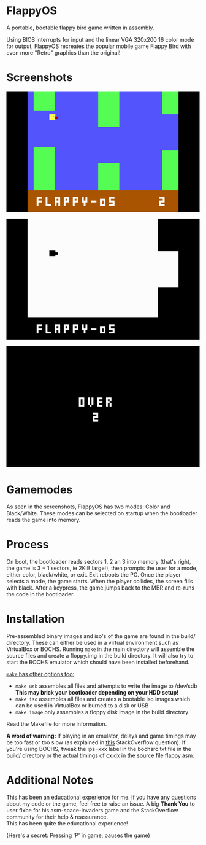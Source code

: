 # FlappyOS
A portable, bootable flappy bird game written in assembly.

Using BIOS interrupts for input and the linear VGA 320x200 16 color mode for output, FlappyOS recreates the popular mobile game Flappy Bird with even more "Retro" graphics than the original! 

# Screenshots

![Color Screenshot](/screenshots/flappyOS_gameplay1.bmp?raw=true "Color Gameplay")


![Black White Screenshot](/screenshots/flappyOS_bw.bmp?raw=true "Black/White")


![Over Screenshot](/screenshots/flappyOS_over.bmp?raw=true "VGA Text over screen")

# Gamemodes
As seen in the screenshots, FlappyOS has two modes: Color and Black/White. These modes can be selected on startup when the bootloader reads the game into memory. 

# Process
On boot, the bootloader reads sectors 1, 2 an 3 into memory (that's right, the game is 3 + 1 sectors, ie 2KiB large!), then prompts the user for a mode, either color, black/white, or exit. Exit reboots the PC. Once the player selects a mode, the game starts. When the player collides, the screen fills with black. After a keypress, the game jumps back to the MBR and re-runs the code in the bootloader.

# Installation
Pre-assembled binary images and iso's of the game are found in the build/ directory. These can either be used in a virtual environment such as VirtualBox or BOCHS. Running `make` in the main directory will assemble the source files and create a floppy.img in the build directory. It will also try to start the BOCHS emulator which should have been installed beforehand. 

<u>`make` has other options too:</u><br>
  - `make usb` assembles all files and attempts to write the image to /dev/sdb <b>This may brick your bootloader depending on your HDD setup!</b><br>
  - `make iso` assembles all files and creates a bootable iso images which can be used in VirtualBox or burned to a disk or USB<br>
  - `make image` only assembles a floppy disk image in the build directory<br>
  
Read the Makefile for more information.

<b>A word of warning: </b> If playing in an emulator, delays and game timings may be too fast or too slow (as explained in <a href="https://stackoverflow.com/questions/45845736/emulated-environments-hardware-clock-ticking-a-lot-faster-than-18-2-times-per?noredirect=1#comment78657194_45845736">this</a> StackOverflow question). If you're using BOCHS, tweak the ips=xxx label in the bochsrc.txt file in the build/ directory or the actual timings of cx:dx in the source file flappy.asm.

# Additional Notes
This has been an educational experience for me. If you have any questions about my code or the game, feel free to raise an issue.
A big <b>Thank You</b> to user flxbe for his asm-space-invaders game and the StackOverflow community for their help & reassurance.  
This has been quite the educational experience!

(Here's a secret: Pressing 'P' in game, pauses the game)
